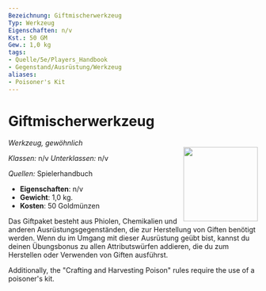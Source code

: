 ```yaml
---
Bezeichnung: Giftmischerwerkzeug
Typ: Werkzeug
Eigenschaften: n/v 
Kst.: 50 GM
Gew.: 1,0 kg
tags:
- Quelle/5e/Players_Handbook
- Gegenstand/Ausrüstung/Werkzeug
aliases:
- Poisoner's Kit
---
```

# Giftmischerwerkzeug
*Werkzeug, gewöhnlich*   
<img src="Symbolik/Gegenstände.webp" align="right" width="150">

_Klassen:_ n/v 
_Unterklassen:_  n/v

_Quellen:_ Spielerhandbuch

- **Eigenschaften**: n/v
- **Gewicht**: 1,0 kg.
- **Kosten**: 50 Goldmünzen

Das Giftpaket besteht aus Phiolen, Chemikalien und anderen Ausrüstungsgegenständen, die zur Herstellung von Giften benötigt werden. Wenn du im Umgang mit dieser Ausrüstung geübt bist, kannst du deinen Übungsbonus zu allen Attributswürfen addieren, die du zum Herstellen oder Verwenden von Giften ausführst.

Additionally, the "Crafting and Harvesting Poison" rules require the use of a poisoner's kit.